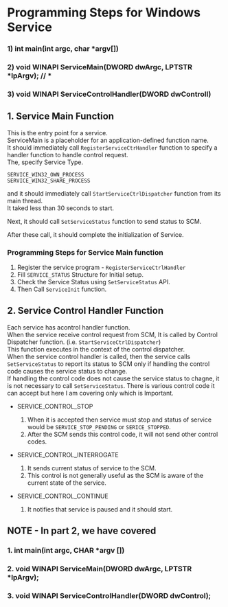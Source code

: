 # Programming Steps for Windows Service

### 1) int main(int argc, char *argv[])  
### 2) void WINAPI ServiceMain(DWORD dwArgc, LPTSTR *lpArgv); // * 
### 3) void WINAPI ServiceControlHandler(DWORD dwControll)  

## 1. Service Main Function
This is the entry point for a service.   
ServiceMain is a placeholder for an application-defined function name.  
It should immediately call `RegisterServiceCtrHandler` function to specify a handler function to handle control request.  
The, specify Service Type.
```
SERVICE_WIN32_OWN_PROCESS  
SERVICE_WIN32_SHARE_PROCESS
```
and it should immediately call  `StartServiceCtrlDispatcher` function from its main thread.  
It taked less than 30 seconds to start.   

Next, it should call `SetServiceStatus` function to send status to SCM.  

After these call, it should complete the initialization of Service. 


### Programming Steps for Service Main function 
1. Register the service program - `RegisterServiceCtrlHandler`  
2. Fill `SERVICE_STATUS` Structure for Initial setup.  
3. Check the Service Status using `SetServiceStatus` API.  
4. Then Call `ServiceInit` function.  




## 2. Service Control Handler Function 
Each service has acontrol handler function.   
When the service receive control request from SCM, It is called by Control Dispatcher function. (i.e. `StartServiceCtrlDispatcher`)   
This function executes in the context of the control dispatcher.  
When the service control handler is called, then the service calls `SetServiceStatus` to report its status to SCM only if handling the control code causes the service status to change.   
If handling the control code does not cause the service status to chagne, it is not necessary to call `SetServiceStatus`. 
There is various control code it can accept but here I am covering only which is Important.   
- SERVICE_CONTROL_STOP  
    1. When it is accepted then service must stop and status of service would be `SERVICE_STOP_PENDING` or `SERICE_STOPPED`.   
    2. After the SCM sends this control code, it will not send other control codes.   

- SERVICE_CONTROL_INTERROGATE   
    1. It sends current status of service to the SCM.   
    2. This control is not generally useful as the SCM is aware of the current state of the service.   

- SERVICE_CONTROL_CONTINUE  
    1. It notifies that service is paused and it should start.   



## NOTE - In part 2, we have covered  
### 1. int main(int argc, CHAR *argv [])
### 2. void WINAPI ServiceMain(DWORD dwArgc, LPTSTR *lpArgv);
### 3. void WINAPI ServiceControlHandler(DWORD dwControl);

